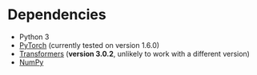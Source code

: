 # Dependencies

- Python 3
- [PyTorch](http://pytorch.org/) (currently tested on version 1.6.0)
- [Transformers](http://huggingface.co/transformers/) (**version 3.0.2**, unlikely to work with a different version)
- [NumPy](http://www.numpy.org/)
